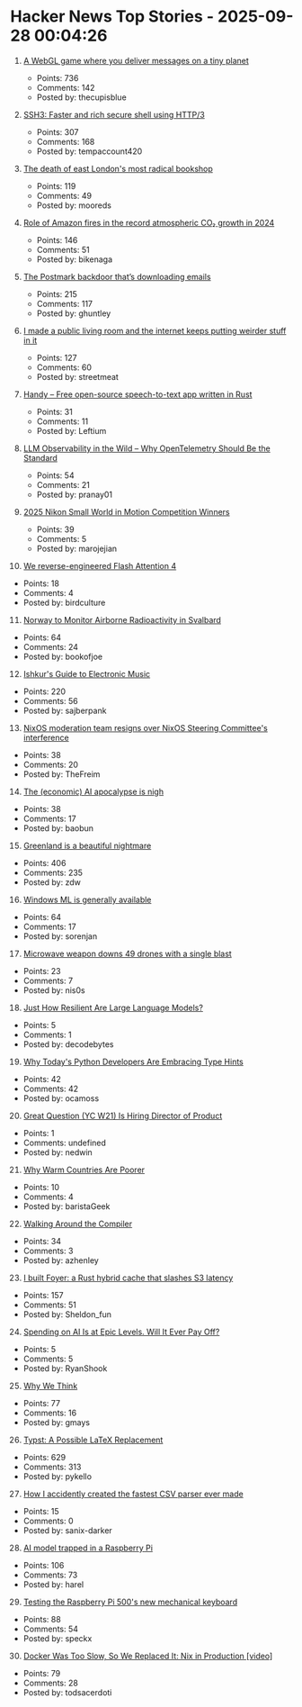 # Hacker News Top Stories - 2025-09-28 00:04:26

1. [A WebGL game where you deliver messages on a tiny planet](https://messenger.abeto.co/)
   - Points: 736
   - Comments: 142
   - Posted by: thecupisblue

2. [SSH3: Faster and rich secure shell using HTTP/3](https://github.com/francoismichel/ssh3)
   - Points: 307
   - Comments: 168
   - Posted by: tempaccount420

3. [The death of east London's most radical bookshop](https://www.the-londoner.co.uk/scarlett-letters-closure-left-wing-bookshop/)
   - Points: 119
   - Comments: 49
   - Posted by: mooreds

4. [Role of Amazon fires in the record atmospheric CO₂ growth in 2024](https://essopenarchive.org/doi/full/10.22541/essoar.175874118.83695562/v1)
   - Points: 146
   - Comments: 51
   - Posted by: bikenaga

5. [The Postmark backdoor that’s downloading emails](https://www.koi.security/blog/postmark-mcp-npm-malicious-backdoor-email-theft)
   - Points: 215
   - Comments: 117
   - Posted by: ghuntley

6. [I made a public living room and the internet keeps putting weirder stuff in it](https://www.theroom.lol)
   - Points: 127
   - Comments: 60
   - Posted by: streetmeat

7. [Handy – Free open-source speech-to-text app written in Rust](https://handy.computer/)
   - Points: 31
   - Comments: 11
   - Posted by: Leftium

8. [LLM Observability in the Wild – Why OpenTelemetry Should Be the Standard](https://signoz.io/blog/llm-observability-opentelemetry/)
   - Points: 54
   - Comments: 21
   - Posted by: pranay01

9. [2025 Nikon Small World in Motion Competition Winners](https://www.nikonsmallworld.com/galleries/2025-small-world-in-motion-competition)
   - Points: 39
   - Comments: 5
   - Posted by: marojejian

10. [We reverse-engineered Flash Attention 4](https://modal.com/blog/reverse-engineer-flash-attention-4)
   - Points: 18
   - Comments: 4
   - Posted by: birdculture

11. [Norway to Monitor Airborne Radioactivity in Svalbard](https://www.highnorthnews.com/en/norway-monitor-airborne-radioactivity-svalbard)
   - Points: 64
   - Comments: 24
   - Posted by: bookofjoe

12. [Ishkur's Guide to Electronic Music](http://music.ishkur.com/)
   - Points: 220
   - Comments: 56
   - Posted by: sajberpank

13. [NixOS moderation team resigns over NixOS Steering Committee's interference](https://discourse.nixos.org/t/a-statement-from-members-of-the-moderation-team/69828)
   - Points: 38
   - Comments: 20
   - Posted by: TheFreim

14. [The (economic) AI apocalypse is nigh](https://pluralistic.net/2025/09/27/econopocalypse/)
   - Points: 38
   - Comments: 17
   - Posted by: baobun

15. [Greenland is a beautiful nightmare](https://matduggan.com/greenland-is-a-beautiful-nightmare/)
   - Points: 406
   - Comments: 235
   - Posted by: zdw

16. [Windows ML is generally available](https://blogs.windows.com/windowsdeveloper/2025/09/23/windows-ml-is-generally-available-empowering-developers-to-scale-local-ai-across-windows-devices/)
   - Points: 64
   - Comments: 17
   - Posted by: sorenjan

17. [Microwave weapon downs 49 drones with a single blast](https://newatlas.com/military/microwave-beam-anti-drone-weapon/)
   - Points: 23
   - Comments: 7
   - Posted by: nis0s

18. [Just How Resilient Are Large Language Models?](https://www.rdrocket.com/blog/just-how-resilient-are-large-language-models)
   - Points: 5
   - Comments: 1
   - Posted by: decodebytes

19. [Why Today's Python Developers Are Embracing Type Hints](https://pyrefly.org/blog/why-typed-python/)
   - Points: 42
   - Comments: 42
   - Posted by: ocamoss

20. [Great Question (YC W21) Is Hiring Director of Product](https://www.ycombinator.com/companies/great-question/jobs/9crdslU-director-of-product)
   - Points: 1
   - Comments: undefined
   - Posted by: nedwin

21. [Why Warm Countries Are Poorer](https://unchartedterritories.tomaspueyo.com/p/mountains)
   - Points: 10
   - Comments: 4
   - Posted by: baristaGeek

22. [Walking Around the Compiler](https://bernsteinbear.com/blog/walking-around/)
   - Points: 34
   - Comments: 3
   - Posted by: azhenley

23. [I built Foyer: a Rust hybrid cache that slashes S3 latency](https://medium.com/@yingjunwu/the-case-for-hybrid-cache-for-object-stores-4b1f02ec6c9a)
   - Points: 157
   - Comments: 51
   - Posted by: Sheldon_fun

24. [Spending on AI Is at Epic Levels. Will It Ever Pay Off?](https://www.wsj.com/tech/ai/ai-bubble-building-spree-55ee6128)
   - Points: 5
   - Comments: 5
   - Posted by: RyanShook

25. [Why We Think](https://lilianweng.github.io/posts/2025-05-01-thinking/)
   - Points: 77
   - Comments: 16
   - Posted by: gmays

26. [Typst: A Possible LaTeX Replacement](https://lwn.net/Articles/1037577/)
   - Points: 629
   - Comments: 313
   - Posted by: pykello

27. [How I accidently created the fastest CSV parser ever made](https://sanixdk.xyz/blogs/how-i-accidentally-created-the-fastest-csv-parser-ever-made)
   - Points: 15
   - Comments: 0
   - Posted by: sanix-darker

28. [AI model trapped in a Raspberry Pi](https://blog.adafruit.com/2025/09/26/ai-model-trapped-in-raspberry-pi-piday-raspberrypi/)
   - Points: 106
   - Comments: 73
   - Posted by: harel

29. [Testing the Raspberry Pi 500's new mechanical keyboard](https://www.jeffgeerling.com/blog/2025/testing-raspberry-pi-500s-new-mechanical-keyboard)
   - Points: 88
   - Comments: 54
   - Posted by: speckx

30. [Docker Was Too Slow, So We Replaced It: Nix in Production [video]](https://www.youtube.com/watch?v=iPoL03tFBtU)
   - Points: 79
   - Comments: 28
   - Posted by: todsacerdoti

